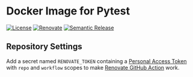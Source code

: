 # Docker Image for Pytest

[![License](https://img.shields.io/badge/License-MIT-green.svg)](LICENSE)
[![Renovate](https://img.shields.io/badge/Renovate-green.svg?logo=renovatebot)](https://renovatebot.com/)
[![Semantic Release](https://img.shields.io/badge/Semantic%20Release-Conventional%20Commits-green?logo=semantic-release)](https://github.com/semantic-release/semantic-release)

## Repository Settings

Add a secret named `RENOVATE_TOKEN` containing a [Personal Access Token](https://github.com/settings/tokens) with `repo` and `workflow` scopes to make [Renovate GitHub Action](https://github.com/renovatebot/github-action) work.
